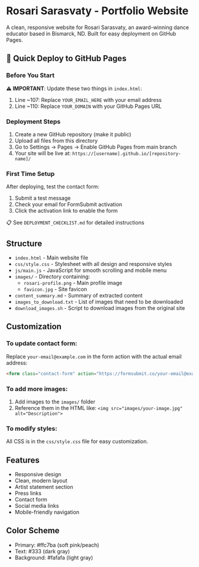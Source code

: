 # Rosari Sarasvaty - Portfolio Website

A clean, responsive website for Rosari Sarasvaty, an award-winning dance educator based in Bismarck, ND. Built for easy deployment on GitHub Pages.

## 🚀 Quick Deploy to GitHub Pages

### Before You Start
**⚠️ IMPORTANT**: Update these two things in `index.html`:
1. Line ~107: Replace `YOUR_EMAIL_HERE` with your email address
2. Line ~110: Replace `YOUR_DOMAIN` with your GitHub Pages URL

### Deployment Steps
1. Create a new GitHub repository (make it public)
2. Upload all files from this directory
3. Go to Settings → Pages → Enable GitHub Pages from main branch
4. Your site will be live at: `https://[username].github.io/[repository-name]/`

### First Time Setup
After deploying, test the contact form:
1. Submit a test message
2. Check your email for FormSubmit activation
3. Click the activation link to enable the form

📋 See `DEPLOYMENT_CHECKLIST.md` for detailed instructions

## Structure

- `index.html` - Main website file
- `css/style.css` - Stylesheet with all design and responsive styles
- `js/main.js` - JavaScript for smooth scrolling and mobile menu
- `images/` - Directory containing:
  - `rosari-profile.png` - Main profile image
  - `favicon.jpg` - Site favicon
- `content_summary.md` - Summary of extracted content
- `images_to_download.txt` - List of images that need to be downloaded
- `download_images.sh` - Script to download images from the original site

## Customization

### To update contact form:
Replace `your-email@example.com` in the form action with the actual email address:
```html
<form class="contact-form" action="https://formsubmit.co/your-email@example.com" method="POST">
```

### To add more images:
1. Add images to the `images/` folder
2. Reference them in the HTML like: `<img src="images/your-image.jpg" alt="Description">`

### To modify styles:
All CSS is in the `css/style.css` file for easy customization.

## Features

- Responsive design
- Clean, modern layout
- Artist statement section
- Press links
- Contact form
- Social media links
- Mobile-friendly navigation

## Color Scheme
- Primary: #ffc7ba (soft pink/peach)
- Text: #333 (dark gray)
- Background: #fafafa (light gray)